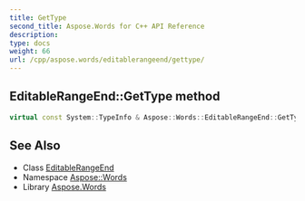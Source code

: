 ```yaml
---
title: GetType
second_title: Aspose.Words for C++ API Reference
description: 
type: docs
weight: 66
url: /cpp/aspose.words/editablerangeend/gettype/
---
```

## EditableRangeEnd::GetType method




```cpp
virtual const System::TypeInfo & Aspose::Words::EditableRangeEnd::GetType() const override
```

## See Also

* Class [EditableRangeEnd](../)
* Namespace [Aspose::Words](../../)
* Library [Aspose.Words](../../../)
